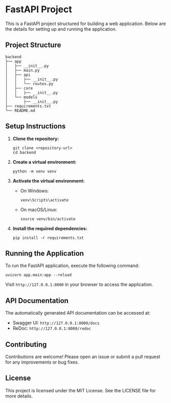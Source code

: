 # FastAPI Project

This is a FastAPI project structured for building a web application. Below are the details for setting up and running the application.

## Project Structure

```
backend
├── app
│   ├── __init__.py
│   ├── main.py
│   ├── api
│   │   ├── __init__.py
│   │   └── routes.py
│   ├── core
│   │   ├── __init__.py
│   └── models
│       ├── __init__.py
├── requirements.txt
└── README.md
```

## Setup Instructions

1. **Clone the repository:**
   ```
   git clone <repository-url>
   cd backend
   ```

2. **Create a virtual environment:**
   ```
   python -m venv venv
   ```

3. **Activate the virtual environment:**
   - On Windows:
     ```
     venv\Scripts\activate
     ```
   - On macOS/Linux:
     ```
     source venv/bin/activate
     ```

4. **Install the required dependencies:**
   ```
   pip install -r requirements.txt
   ```

## Running the Application

To run the FastAPI application, execute the following command:

```
uvicorn app.main:app --reload
```

Visit `http://127.0.0.1:8000` in your browser to access the application.

## API Documentation

The automatically generated API documentation can be accessed at:

- Swagger UI: `http://127.0.0.1:8000/docs`
- ReDoc: `http://127.0.0.1:8000/redoc`

## Contributing

Contributions are welcome! Please open an issue or submit a pull request for any improvements or bug fixes.

## License

This project is licensed under the MIT License. See the LICENSE file for more details.